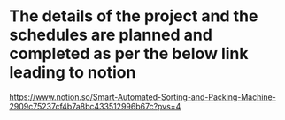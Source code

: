 # The details of the project and the schedules are planned and completed as per the below link leading to notion

https://www.notion.so/Smart-Automated-Sorting-and-Packing-Machine-2909c75237cf4b7a8bc433512996b67c?pvs=4
